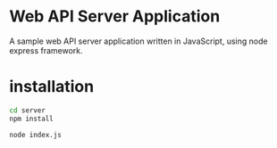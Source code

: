Web API Server Application
==========================

A sample web API server application written in JavaScript, using node express framework.

# installation

```sh
cd server
npm install
```

```sh
node index.js
```
